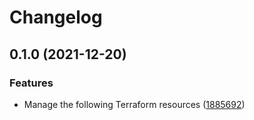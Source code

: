 # Changelog

## 0.1.0 (2021-12-20)


### Features

* Manage the following Terraform resources ([1885692](https://www.github.com/dhoppeIT/terraform-aws-iam_account/commit/1885692575a7fe87c4ce9c7aabd40fe59936ed14))
